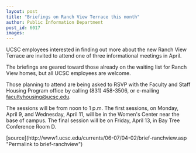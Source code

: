 ```yaml
---
layout: post
title: "Briefings on Ranch View Terrace this month"
author: Public Information Department
post_id: 6017
images:
---
```


<a name="content" id="content"></a>
<p>
  UCSC employees interested in finding out more about the new Ranch View Terrace are invited to attend one of three informational meetings in April.
</p>
<p>
  The briefings are geared toward those already on the waiting list for Ranch View homes, but all UCSC employees are welcome.
</p>
<p>
  Those planning to attend are being asked to RSVP with the Faculty and Staff Housing Program office by calling (831) 458-3506, or e-mailing <a href="mailto:facultyhousing@ucsc.edu">facultyhousing@ucsc.edu</a>.
</p>
<p>
  The sessions will be from noon to 1 p.m. The first sessions, on Monday, April 9, and Wednesday, April 11, will be in the Women's Center near the base of campus. The final session will be on Friday, April 13, in Bay Tree Conference Room D.
</p>
[source](http://www1.ucsc.edu/currents/06-07/04-02/brief-ranchview.asp "Permalink to brief-ranchview")
